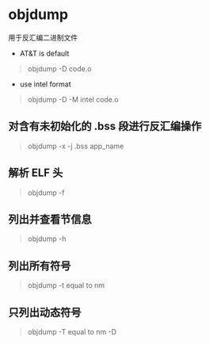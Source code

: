 # objdump
用于反汇编二进制文件
- AT&T is default
> objdump -D code.o
- use intel format
> objdump -D -M intel code.o
## 对含有未初始化的 .bss 段进行反汇编操作
> objdump -x -j .bss app_name

## 解析 ELF 头
> objdump -f <target-file>
## 列出并查看节信息
> objdump -h 
## 列出所有符号
> objdump -t <path-to-binary>
equal to
> nm <path-to-binary>
## 只列出动态符号
> objdump -T <path-to-binary>
equal to
> nm -D <path-to-binary>
